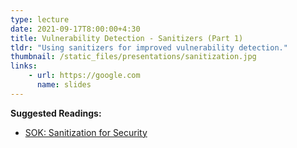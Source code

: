 ```yaml
---
type: lecture
date: 2021-09-17T8:00:00+4:30
title: Vulnerability Detection - Sanitizers (Part 1)
tldr: "Using sanitizers for improved vulnerability detection."
thumbnail: /static_files/presentations/sanitization.jpg
links:
    - url: https://google.com
      name: slides
---
```

**Suggested Readings:**
- [SOK: Sanitization for Security](https://oaklandsok.github.io/papers/song2019.pdf)